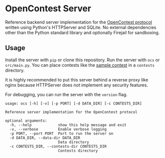 # OpenContest Server

Reference backend server implementation for the [OpenContest protocol](https://github.com/LadueCS/OpenContest) written using Python's HTTPServer and SQLite. No external dependencies other than the Python standard library and optionally Firejail for sandboxing.


## Usage

Install the server with `pip` or clone this repository. Run the server with `ocs` or `src/main.py`. You can place contests like the [sample contest](https://github.com/LadueCS/Test) in a `contests` directory.

It is highly recommended to put this server behind a reverse proxy like nginx because HTTPServer does not implement any security features.

For debugging, you can run the server with the `version` flag.

```
usage: ocs [-h] [-v] [-p PORT] [-d DATA_DIR] [-c CONTESTS_DIR]

Reference server implementation for the OpenContest protocol

optional arguments:
  -h, --help            show this help message and exit
  -v, --verbose         Enable verbose logging
  -p PORT, --port PORT  Port to run the server on
  -d DATA_DIR, --data-dir DATA_DIR
                        Data directory
  -c CONTESTS_DIR, --contests-dir CONTESTS_DIR
                        Contests directory
```

